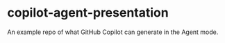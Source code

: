 # copilot-agent-presentation
An example repo of what GitHub Copilot can generate in the Agent mode.
